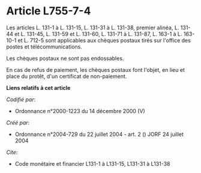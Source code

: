 # Article L755-7-4

Les articles L. 131-1 à L. 131-15, L. 131-31 à L. 131-38, premier alinéa, L. 131-44 et L. 131-45, L. 131-59 et L. 131-60, L.
131-71 à L. 131-87, L. 163-1 à L. 163-10-1 et L. 712-5 sont applicables aux chèques postaux tirés sur l'office des postes et
télécommunications.

Les chèques postaux ne sont pas endossables.

En cas de refus de paiement, les chèques postaux font l'objet, en lieu et place du protêt, d'un certificat de non-paiement.

**Liens relatifs à cet article**

_Codifié par_:

  - Ordonnance n°2000-1223 du 14 décembre 2000 (V)

_Créé par_:

  - Ordonnance n°2004-729 du 22 juillet 2004 - art. 2 () JORF 24 juillet 2004

_Cite_:

  - Code monétaire et financier L131-1 à L131-15, L131-31 à L131-38
